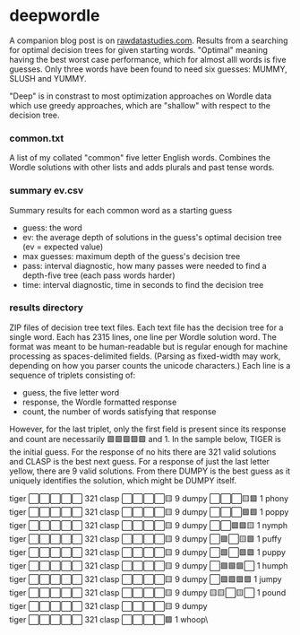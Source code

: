# deepwordle

A companion blog post is on [rawdatastudies.com](https://rawdatastudies.com/2022/01/22/deep-wordle/).
Results from a searching for optimal decision trees for given starting words. "Optimal" meaning having
the best worst case performance, which for almost alll words is five guesses. Only three words have been
found to need six guesses: MUMMY, SLUSH and YUMMY.

"Deep" is in constrast to most optimization approaches on Wordle data which use greedy approaches, which are "shallow" with respect to the decision tree.

### common.txt
A list of my collated "common" five letter English words. Combines the Wordle solutions with other lists and adds plurals and past tense words.

### summary ev.csv
Summary results for each common word as a starting guess
* guess: the word
* ev: the average depth of solutions in the guess's optimal decision tree (ev = expected value)
* max guesses: maximum depth of the guess's decision tree
* pass: interval diagnostic, how many passes were needed to find a depth-five tree (each pass words harder)
* time: interval diagnostic, time in seconds to find the decision tree

### results directory
ZIP files of decision tree text files. Each text file has the decision tree for a single word. Each has 2315 lines, one line per Wordle solution word.
The format was meant to be human-readable but is regular enough for machine processing as spaces-delimited fields. (Parsing as fixed-width may work, depending on how you parser counts the unicode characters.)
Each line is a sequence of triplets consisting of:
* guess, the five letter word
* response, the Wordle formatted response
* count, the number of words satisfying that response

However, for the last triplet, only the first field is present since its response and count are necessarily 🟩🟩🟩🟩🟩 and 1. In the sample below, TIGER is the initial guess. For the response of no hits there are 321 valid solutions and CLASP is the best next guess. For a response of just the last letter yellow, there are 9 valid solutions. From there DUMPY is the best guess as it uniquely identifies the solution, which might be DUMPY itself.

tiger ⬜⬜⬜⬜⬜ 321  clasp ⬜⬜⬜⬜🟨   9  dumpy ⬜⬜⬜🟨🟩   1  phony\
tiger ⬜⬜⬜⬜⬜ 321  clasp ⬜⬜⬜⬜🟨   9  dumpy ⬜⬜⬜🟩🟩   1  poppy\
tiger ⬜⬜⬜⬜⬜ 321  clasp ⬜⬜⬜⬜🟨   9  dumpy ⬜⬜🟩🟩🟨   1  nymph\
tiger ⬜⬜⬜⬜⬜ 321  clasp ⬜⬜⬜⬜🟨   9  dumpy ⬜🟩⬜🟨🟩   1  puffy\
tiger ⬜⬜⬜⬜⬜ 321  clasp ⬜⬜⬜⬜🟨   9  dumpy ⬜🟩⬜🟩🟩   1  puppy\
tiger ⬜⬜⬜⬜⬜ 321  clasp ⬜⬜⬜⬜🟨   9  dumpy ⬜🟩🟩🟩⬜   1  humph\
tiger ⬜⬜⬜⬜⬜ 321  clasp ⬜⬜⬜⬜🟨   9  dumpy ⬜🟩🟩🟩🟩   1  jumpy\
tiger ⬜⬜⬜⬜⬜ 321  clasp ⬜⬜⬜⬜🟨   9  dumpy 🟨🟨⬜🟨⬜   1  pound\
tiger ⬜⬜⬜⬜⬜ 321  clasp ⬜⬜⬜⬜🟨   9  dumpy\
tiger ⬜⬜⬜⬜⬜ 321  clasp ⬜⬜⬜⬜🟩   1  whoop\

